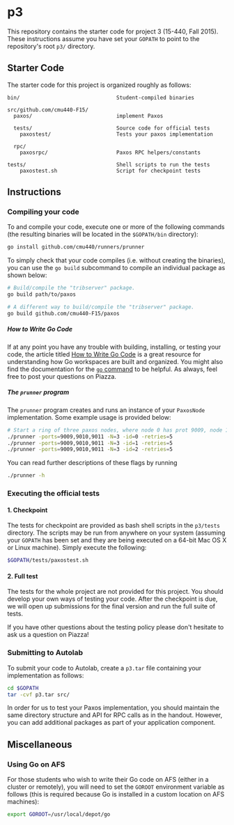 p3
==

This repository contains the starter code for project 3 (15-440, Fall 2015).
These instructions assume you have set your `GOPATH` to point to the repository's
root `p3/` directory.

## Starter Code

The starter code for this project is organized roughly as follows:

```
bin/                               Student-compiled binaries

src/github.com/cmu440-F15/        
  paxos/                           implement Paxos

  tests/                           Source code for official tests
    paxostest/                     Tests your paxos implementation
  
  rpc/
    paxosrpc/                      Paxos RPC helpers/constants
    
tests/                             Shell scripts to run the tests
    paxostest.sh                   Script for checkpoint tests
```

## Instructions

### Compiling your code

To and compile your code, execute one or more of the following commands (the
resulting binaries will be located in the `$GOPATH/bin` directory):

```bash
go install github.com/cmu440/runners/prunner
```

To simply check that your code compiles (i.e. without creating the binaries),
you can use the `go build` subcommand to compile an individual package as shown below:

```bash
# Build/compile the "tribserver" package.
go build path/to/paxos

# A different way to build/compile the "tribserver" package.
go build github.com/cmu440-F15/paxos
```

##### How to Write Go Code

If at any point you have any trouble with building, installing, or testing your code, the article
titled [How to Write Go Code](http://golang.org/doc/code.html) is a great resource for understanding
how Go workspaces are built and organized. You might also find the documentation for the
[`go` command](http://golang.org/cmd/go/) to be helpful. As always, feel free to post your questions
on Piazza.

##### The `prunner` program

The `prunner` program creates and runs an instance of your
`PaxosNode` implementation. Some example usage is provided below:

```bash
# Start a ring of three paxos nodes, where node 0 has prot 9009, node 1 has port 9010, and so on.
./prunner -ports=9009,9010,9011 -N=3 -id=0 -retries=5
./prunner -ports=9009,9010,9011 -N=3 -id=1 -retries=5
./prunner -ports=9009,9010,9011 -N=3 -id=2 -retries=5
```

You can read further descriptions of these flags by running 
```bash
./prunner -h
```

### Executing the official tests

#### 1. Checkpoint
The tests for checkpoint are provided as bash shell scripts in the `p3/tests` directory.
The scripts may be run from anywhere on your system (assuming your `GOPATH` has been set and
they are being executed on a 64-bit Mac OS X or Linux machine). Simply execute the following:

```bash
$GOPATH/tests/paxostest.sh
```

#### 2. Full test

The tests for the whole project are not provided for this project. You should develop your own
ways of testing your code. After the checkpoint is due, we will open up submissions for the final
version and run the full suite of tests.

If you have other questions about the testing policy please don't hesitate to ask us a question on Piazza!

### Submitting to Autolab

To submit your code to Autolab, create a `p3.tar` file containing your implementation as follows:

```sh
cd $GOPATH
tar -cvf p3.tar src/
```

In order for us to test your Paxos implementation, you should maintain the same directory structure and
API for RPC calls as in the handout. However, you can add additional packages as part of your application
component.

## Miscellaneous

### Using Go on AFS

For those students who wish to write their Go code on AFS (either in a cluster or remotely), you will
need to set the `GOROOT` environment variable as follows (this is required because Go is installed
in a custom location on AFS machines):

```bash
export GOROOT=/usr/local/depot/go
```
